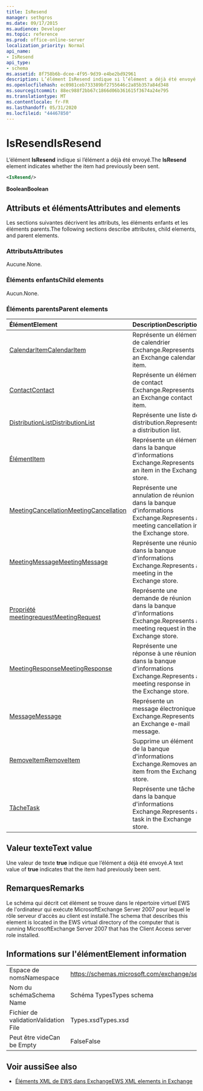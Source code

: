 ```yaml
---
title: IsResend
manager: sethgros
ms.date: 09/17/2015
ms.audience: Developer
ms.topic: reference
ms.prod: office-online-server
localization_priority: Normal
api_name:
- IsResend
api_type:
- schema
ms.assetid: 8f758b6b-dcee-4f95-9d39-e4be2bd92961
description: L’élément IsResend indique si l’élément a déjà été envoyé.
ms.openlocfilehash: ec0981ceb733389bf2755646c2a85b357a84d348
ms.sourcegitcommit: 88ec988f2bb67c1866d06b361615f3674a24e795
ms.translationtype: MT
ms.contentlocale: fr-FR
ms.lasthandoff: 05/31/2020
ms.locfileid: "44467850"
---
```

# <a name="isresend"></a><span data-ttu-id="026af-103">IsResend</span><span class="sxs-lookup"><span data-stu-id="026af-103">IsResend</span></span>

<span data-ttu-id="026af-104">L’élément **IsResend** indique si l’élément a déjà été envoyé.</span><span class="sxs-lookup"><span data-stu-id="026af-104">The **IsResend** element indicates whether the item had previously been sent.</span></span> 
  
```xml
<IsResend/>
```

 <span data-ttu-id="026af-105">**Boolean**</span><span class="sxs-lookup"><span data-stu-id="026af-105">**Boolean**</span></span>
## <a name="attributes-and-elements"></a><span data-ttu-id="026af-106">Attributs et éléments</span><span class="sxs-lookup"><span data-stu-id="026af-106">Attributes and elements</span></span>

<span data-ttu-id="026af-107">Les sections suivantes décrivent les attributs, les éléments enfants et les éléments parents.</span><span class="sxs-lookup"><span data-stu-id="026af-107">The following sections describe attributes, child elements, and parent elements.</span></span>
  
### <a name="attributes"></a><span data-ttu-id="026af-108">Attributs</span><span class="sxs-lookup"><span data-stu-id="026af-108">Attributes</span></span>

<span data-ttu-id="026af-109">Aucune.</span><span class="sxs-lookup"><span data-stu-id="026af-109">None.</span></span>
  
### <a name="child-elements"></a><span data-ttu-id="026af-110">Éléments enfants</span><span class="sxs-lookup"><span data-stu-id="026af-110">Child elements</span></span>

<span data-ttu-id="026af-111">Aucun.</span><span class="sxs-lookup"><span data-stu-id="026af-111">None.</span></span>
  
### <a name="parent-elements"></a><span data-ttu-id="026af-112">Éléments parents</span><span class="sxs-lookup"><span data-stu-id="026af-112">Parent elements</span></span>

|<span data-ttu-id="026af-113">**Élément**</span><span class="sxs-lookup"><span data-stu-id="026af-113">**Element**</span></span>|<span data-ttu-id="026af-114">**Description**</span><span class="sxs-lookup"><span data-stu-id="026af-114">**Description**</span></span>|
|:-----|:-----|
|[<span data-ttu-id="026af-115">CalendarItem</span><span class="sxs-lookup"><span data-stu-id="026af-115">CalendarItem</span></span>](calendaritem.md) <br/> |<span data-ttu-id="026af-116">Représente un élément de calendrier Exchange.</span><span class="sxs-lookup"><span data-stu-id="026af-116">Represents an Exchange calendar item.</span></span>  <br/> |
|[<span data-ttu-id="026af-117">Contact</span><span class="sxs-lookup"><span data-stu-id="026af-117">Contact</span></span>](contact.md) <br/> |<span data-ttu-id="026af-118">Représente un élément de contact Exchange.</span><span class="sxs-lookup"><span data-stu-id="026af-118">Represents an Exchange contact item.</span></span>  <br/> |
|[<span data-ttu-id="026af-119">DistributionList</span><span class="sxs-lookup"><span data-stu-id="026af-119">DistributionList</span></span>](distributionlist.md) <br/> |<span data-ttu-id="026af-120">Représente une liste de distribution.</span><span class="sxs-lookup"><span data-stu-id="026af-120">Represents a distribution list.</span></span>  <br/> |
|[<span data-ttu-id="026af-121">Élément</span><span class="sxs-lookup"><span data-stu-id="026af-121">Item</span></span>](item.md) <br/> |<span data-ttu-id="026af-122">Représente un élément dans la banque d'informations Exchange.</span><span class="sxs-lookup"><span data-stu-id="026af-122">Represents an item in the Exchange store.</span></span>  <br/> |
|[<span data-ttu-id="026af-123">MeetingCancellation</span><span class="sxs-lookup"><span data-stu-id="026af-123">MeetingCancellation</span></span>](meetingcancellation.md) <br/> |<span data-ttu-id="026af-124">Représente une annulation de réunion dans la banque d'informations Exchange.</span><span class="sxs-lookup"><span data-stu-id="026af-124">Represents a meeting cancellation in the Exchange store.</span></span>  <br/> |
|[<span data-ttu-id="026af-125">MeetingMessage</span><span class="sxs-lookup"><span data-stu-id="026af-125">MeetingMessage</span></span>](meetingmessage.md) <br/> |<span data-ttu-id="026af-126">Représente une réunion dans la banque d'informations Exchange.</span><span class="sxs-lookup"><span data-stu-id="026af-126">Represents a meeting in the Exchange store.</span></span>  <br/> |
|[<span data-ttu-id="026af-127">Propriété meetingrequest</span><span class="sxs-lookup"><span data-stu-id="026af-127">MeetingRequest</span></span>](meetingrequest.md) <br/> |<span data-ttu-id="026af-128">Représente une demande de réunion dans la banque d'informations Exchange.</span><span class="sxs-lookup"><span data-stu-id="026af-128">Represents a meeting request in the Exchange store.</span></span>  <br/> |
|[<span data-ttu-id="026af-129">MeetingResponse</span><span class="sxs-lookup"><span data-stu-id="026af-129">MeetingResponse</span></span>](meetingresponse.md) <br/> |<span data-ttu-id="026af-130">Représente une réponse à une réunion dans la banque d'informations Exchange.</span><span class="sxs-lookup"><span data-stu-id="026af-130">Represents a meeting response in the Exchange store.</span></span>  <br/> |
|[<span data-ttu-id="026af-131">Message</span><span class="sxs-lookup"><span data-stu-id="026af-131">Message</span></span>](message-ex15websvcsotherref.md) <br/> |<span data-ttu-id="026af-132">Représente un message électronique Exchange.</span><span class="sxs-lookup"><span data-stu-id="026af-132">Represents an Exchange e-mail message.</span></span>  <br/> |
|[<span data-ttu-id="026af-133">RemoveItem</span><span class="sxs-lookup"><span data-stu-id="026af-133">RemoveItem</span></span>](removeitem.md) <br/> |<span data-ttu-id="026af-134">Supprime un élément de la banque d'informations Exchange.</span><span class="sxs-lookup"><span data-stu-id="026af-134">Removes an item from the Exchange store.</span></span>  <br/> |
|[<span data-ttu-id="026af-135">Tâche</span><span class="sxs-lookup"><span data-stu-id="026af-135">Task</span></span>](task.md) <br/> |<span data-ttu-id="026af-136">Représente une tâche dans la banque d'informations Exchange.</span><span class="sxs-lookup"><span data-stu-id="026af-136">Represents a task in the Exchange store.</span></span>  <br/> |
   
## <a name="text-value"></a><span data-ttu-id="026af-137">Valeur texte</span><span class="sxs-lookup"><span data-stu-id="026af-137">Text value</span></span>

<span data-ttu-id="026af-138">Une valeur de texte **true** indique que l’élément a déjà été envoyé.</span><span class="sxs-lookup"><span data-stu-id="026af-138">A text value of **true** indicates that the item had previously been sent.</span></span> 
  
## <a name="remarks"></a><span data-ttu-id="026af-139">Remarques</span><span class="sxs-lookup"><span data-stu-id="026af-139">Remarks</span></span>

<span data-ttu-id="026af-140">Le schéma qui décrit cet élément se trouve dans le répertoire virtuel EWS de l'ordinateur qui exécute MicrosoftExchange Server 2007 pour lequel le rôle serveur d'accès au client est installé.</span><span class="sxs-lookup"><span data-stu-id="026af-140">The schema that describes this element is located in the EWS virtual directory of the computer that is running MicrosoftExchange Server 2007 that has the Client Access server role installed.</span></span>
  
## <a name="element-information"></a><span data-ttu-id="026af-141">Informations sur l'élément</span><span class="sxs-lookup"><span data-stu-id="026af-141">Element information</span></span>

|||
|:-----|:-----|
|<span data-ttu-id="026af-142">Espace de noms</span><span class="sxs-lookup"><span data-stu-id="026af-142">Namespace</span></span>  <br/> |https://schemas.microsoft.com/exchange/services/2006/types  <br/> |
|<span data-ttu-id="026af-143">Nom du schéma</span><span class="sxs-lookup"><span data-stu-id="026af-143">Schema Name</span></span>  <br/> |<span data-ttu-id="026af-144">Schéma Types</span><span class="sxs-lookup"><span data-stu-id="026af-144">Types schema</span></span>  <br/> |
|<span data-ttu-id="026af-145">Fichier de validation</span><span class="sxs-lookup"><span data-stu-id="026af-145">Validation File</span></span>  <br/> |<span data-ttu-id="026af-146">Types.xsd</span><span class="sxs-lookup"><span data-stu-id="026af-146">Types.xsd</span></span>  <br/> |
|<span data-ttu-id="026af-147">Peut être vide</span><span class="sxs-lookup"><span data-stu-id="026af-147">Can be Empty</span></span>  <br/> |<span data-ttu-id="026af-148">False</span><span class="sxs-lookup"><span data-stu-id="026af-148">False</span></span>  <br/> |
   
## <a name="see-also"></a><span data-ttu-id="026af-149">Voir aussi</span><span class="sxs-lookup"><span data-stu-id="026af-149">See also</span></span>



- [<span data-ttu-id="026af-150">Éléments XML de EWS dans Exchange</span><span class="sxs-lookup"><span data-stu-id="026af-150">EWS XML elements in Exchange</span></span>](ews-xml-elements-in-exchange.md)

